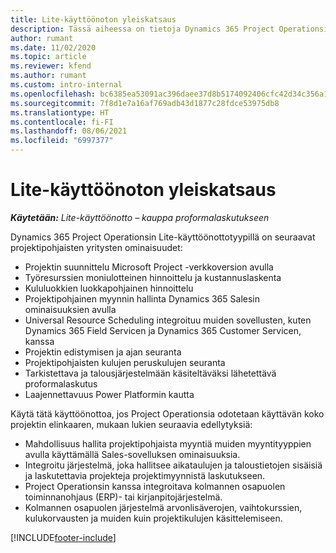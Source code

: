 ```yaml
---
title: Lite-käyttöönoton yleiskatsaus
description: Tässä aiheessa on tietoja Dynamics 365 Project Operationsin Lite-käyttöönotosta.
author: rumant
ms.date: 11/02/2020
ms.topic: article
ms.reviewer: kfend
ms.author: rumant
ms.custom: intro-internal
ms.openlocfilehash: bc6385ea53091ac396daee37d8b5174092406cfc42d34c356a112f665cd63456
ms.sourcegitcommit: 7f8d1e7a16af769adb43d1877c28fdce53975db8
ms.translationtype: HT
ms.contentlocale: fi-FI
ms.lasthandoff: 08/06/2021
ms.locfileid: "6997377"
---
```

# <a name="lite-deployment-overview"></a>Lite-käyttöönoton yleiskatsaus

_**Käytetään:** Lite-käyttöönotto – kauppa proformalaskutukseen_

Dynamics 365 Project Operationsin Lite-käyttöönottotyypillä on seuraavat projektipohjaisten yritysten ominaisuudet:

- Projektin suunnittelu Microsoft Project -verkkoversion avulla
- Työresurssien moniulotteinen hinnoittelu ja kustannuslaskenta
- Kululuokkien luokkapohjainen hinnoittelu
- Projektipohjainen myynnin hallinta Dynamics 365 Salesin ominaisuuksien avulla
- Universal Resource Scheduling integroituu muiden sovellusten, kuten Dynamics 365 Field Servicen ja Dynamics 365 Customer Servicen, kanssa
- Projektin edistymisen ja ajan seuranta
- Projektipohjaisten kulujen peruskulujen seuranta
- Tarkistettava ja talousjärjestelmään käsiteltäväksi lähetettävä proformalaskutus
- Laajennettavuus Power Platformin kautta

Käytä tätä käyttöönottoa, jos Project Operationsia odotetaan käyttävän koko projektin elinkaaren, mukaan lukien seuraavia edellytyksiä:

- Mahdollisuus hallita projektipohjaista myyntiä muiden myyntityyppien avulla käyttämällä Sales-sovelluksen ominaisuuksia.
- Integroitu järjestelmä, joka hallitsee aikataulujen ja taloustietojen sisäisiä ja laskutettavia projekteja projektimyynnistä laskutukseen.
- Project Operationsin kanssa integroitava kolmannen osapuolen toiminnanohjaus (ERP)- tai kirjanpitojärjestelmä.
- Kolmannen osapuolen järjestelmä arvonlisäverojen, vaihtokurssien, kulukorvausten ja muiden kuin projektikulujen käsittelemiseen.


[!INCLUDE[footer-include](../includes/footer-banner.md)]